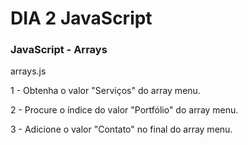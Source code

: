 # DIA 2 JavaScript


### JavaScript - Arrays

arrays.js

1 - Obtenha o valor "Serviços" do array menu.

2 - Procure o índice do valor "Portfólio" do array menu.

3 - Adicione o valor "Contato" no final do array menu.